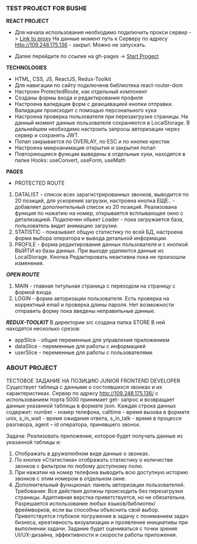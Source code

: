 ### TEST PROJECT FOR BUSHE

**REACT PROJECT**
* Для начала использования необходимо подключить прокси сервер ->
[Link to proxy](https://cors-anywhere.herokuapp.com/)
На данные момент путь к Серверу по адресу http://109.248.175.136 - закрыт. Можно не запускать.

* Далее перейдите по ссылке на gh-pages ->
[Start Progect](http://pavel-khokhlov.github.io/bushe-react)

**TECHNOLOGIES**
* HTML, CSS, JS, ReactJS, Redux-Toolkit
* Для навигации по сайту подключенв библиотека react-router-dom
* Настроен ProtectedRoute, как отдельный компонент
* Созданы формы входа и редактирования профиля
* Настроена валидация форм с деакцивацией кнопки отправки. Валидации происходит с помощью персонального хука
* Настроена проверка пользователя при перезакгрузке страницы. На данный момент данные пользователя сохраняются в LocalStorage. В дальнейшем необходимо настроить запросы авторизации через сервер и сохранять JWT.
* Попап закрывается по OVERLAY, по ESC и по кнопке крестик
* Настроена микроанимация открытия и закрытия попап
* Повторяющиеся функции выведены в отдельные хуки, находятся в папке Hooks: useConvert, useForm, useMath

**PAGES**
* PROTECTED ROUTE
1. DATALIST - список всех зарагистрированных звонков, выводится по 20 позиций, для ускорения загрузки, настроена кнопка ЕЩЕ.. - добавляет дополнительный список из 20 позиций. Реализована функция по нажатию на номер, открывается всплывающее окно с детализацией. Подключен обьект Loader - пока загружается база, пользователь видит анимацию загрузки.
2. STATISTIC - показывает общую статистику по всей БД, настроена форма выбора оператора и вывода детальной информации.
3. PROFILE - форма редактирования данных пользователя и с кнопкой ВЫЙТИ из базы данных. При выходе удаляются данные из LocalStorage. Кнопка Редактировать неактивна пока не произошли изменения.

***OPEN ROUTE***
1. MAIN - главная титульная страница с переходом на страницу с формой входа.
2. LOGIN - форма авторизации пользователя. Есть проверка на корректный email и проверка длины пароля. Нет возможности отправить форму пока введены неправильные данные.

***REDUX-TOOLKIT***
В директории src создана папка STORE
В ней находятся несколько срезов:
* appSlice - общие переменные для управления приложением
* dataSlice - переменные для работы с информацией
* userSlice - переменные для работы с пользователями

### ABOUT PROJECT
ТЕСТОВОЕ ЗАДАНИЕ НА ПОЗИЦИЮ
JUNIOR FRONTEND DEVELOPER
Существует таблица с данными о состоявшихся звонках и их характеристиках.
Сервер по адресу http://109.248.175.136/ с использованием порта 5000 принимает get- запрос и возвращает данные указанной таблицы в формате json.
Каждая строка данных содержит: number - номер телефона,
calltime - время вызова в формате unix, s_in_wait - время ожидания ответа, s_in_talk - время в процессе разговора, agent – id оператора, принявшего звонок.

Задача:
Реализовать приложение, которое будет получать данные из указанной таблицы и:
1. Отображать в дружелюбном виде данные о звонках.
2. По кнопке «Статистика» отображать статистику о количестве звонков с фильтром по любому доступному полю.
3. При нажатии на номер телефона выводить всю доступную историю звонков с этим номером в отдельном окне.
4. Дополнительный функционал: панель авторизации пользователей.
Требования:
Все действия должны происходить без перезагрузки страницы.
Адаптивная верстка приветствуется, но не обязательна.
Разрешается использование любых языков/библиотек/фреймворков, если вы способны объяснить свой выбор.
Приветствуется глубокое погружение в задачу с пониманием задач бизнеса, креативность визуализации и проявление инициативы при выполнении задачи.
Задание будет оцениваться с точки зрения UI/UX-дизайна, эффективности и скорости работы приложения.
